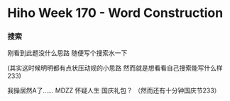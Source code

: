 # Hiho Week 170 - Word Construction

### 搜索

刚看到此题没什么思路 随便写个搜索水一下

(其实这时候明明都有点状压动规的小思路 然而就是想看看自己搜索能写什么样233)

我操居然A了…… MDZZ 怀疑人生 国庆礼包？ （然而还有十分钟国庆节233）